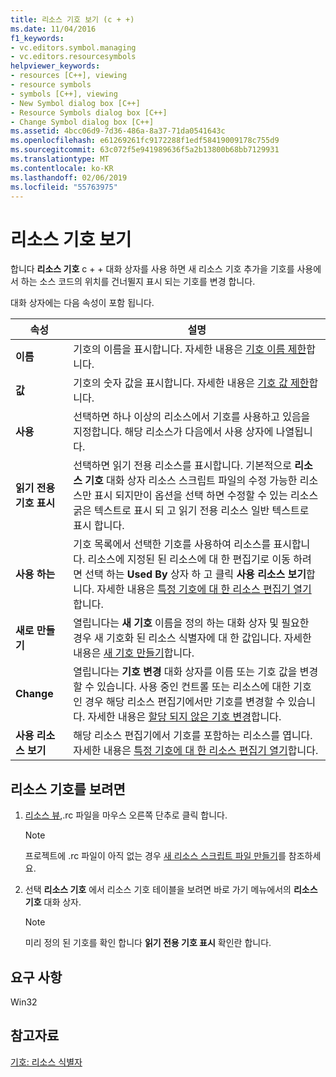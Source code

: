 ```yaml
---
title: 리소스 기호 보기 (c + +)
ms.date: 11/04/2016
f1_keywords:
- vc.editors.symbol.managing
- vc.editors.resourcesymbols
helpviewer_keywords:
- resources [C++], viewing
- resource symbols
- symbols [C++], viewing
- New Symbol dialog box [C++]
- Resource Symbols dialog box [C++]
- Change Symbol dialog box [C++]
ms.assetid: 4bcc06d9-7d36-486a-8a37-71da0541643c
ms.openlocfilehash: e61269261fc9172288f1edf58419009178c755d9
ms.sourcegitcommit: 63c072f5e941989636f5a2b13800b68bb7129931
ms.translationtype: MT
ms.contentlocale: ko-KR
ms.lasthandoff: 02/06/2019
ms.locfileid: "55763975"
---
```

# <a name="viewing-resource-symbols"></a>리소스 기호 보기

합니다 **리소스 기호** c + + 대화 상자를 사용 하면 새 리소스 기호 추가을 기호를 사용에서 하는 소스 코드의 위치를 건너뛸지 표시 되는 기호를 변경 합니다.

대화 상자에는 다음 속성이 포함 됩니다.

|속성|설명|
|---|---|
|**이름**|기호의 이름을 표시합니다. 자세한 내용은 [기호 이름 제한](../windows/symbol-name-restrictions.md)합니다.|
|**값**|기호의 숫자 값을 표시합니다. 자세한 내용은 [기호 값 제한](../windows/symbol-value-restrictions.md)합니다.|
|**사용**|선택하면 하나 이상의 리소스에서 기호를 사용하고 있음을 지정합니다. 해당 리소스가 다음에서 사용 상자에 나열됩니다.|
|**읽기 전용 기호 표시**|선택하면 읽기 전용 리소스를 표시합니다. 기본적으로 **리소스 기호** 대화 상자 리소스 스크립트 파일의 수정 가능한 리소스만 표시 되지만이 옵션을 선택 하면 수정할 수 있는 리소스 굵은 텍스트로 표시 되 고 읽기 전용 리소스 일반 텍스트로 표시 합니다.|
|**사용 하는**|기호 목록에서 선택한 기호를 사용하여 리소스를 표시합니다. 리소스에 지정된 된 리소스에 대 한 편집기로 이동 하려면 선택 하는 **Used By** 상자 하 고 클릭 **사용 리소스 보기**합니다. 자세한 내용은 [특정 기호에 대 한 리소스 편집기 열기](../windows/opening-the-resource-editor-for-a-given-symbol.md)합니다.|
|**새로 만들기**|열립니다는 **새 기호** 이름을 정의 하는 대화 상자 및 필요한 경우 새 기호화 된 리소스 식별자에 대 한 값입니다. 자세한 내용은 [새 기호 만들기](../windows/creating-new-symbols.md)합니다.|
|**Change**|열립니다는 **기호 변경** 대화 상자를 이름 또는 기호 값을 변경할 수 있습니다. 사용 중인 컨트롤 또는 리소스에 대한 기호인 경우 해당 리소스 편집기에서만 기호를 변경할 수 있습니다. 자세한 내용은 [할당 되지 않은 기호 변경](../windows/changing-unassigned-symbols.md)합니다.|
|**사용 리소스 보기**|해당 리소스 편집기에서 기호를 포함하는 리소스를 엽니다. 자세한 내용은 [특정 기호에 대 한 리소스 편집기 열기](../windows/opening-the-resource-editor-for-a-given-symbol.md)합니다.|

## <a name="to-view-resource-symbols"></a>리소스 기호를 보려면

1. [리소스 뷰](../windows/resource-view-window.md),.rc 파일을 마우스 오른쪽 단추로 클릭 합니다.

   > [!NOTE]
   > 프로젝트에 .rc 파일이 아직 없는 경우 [새 리소스 스크립트 파일 만들기](../windows/how-to-create-a-resource-script-file.md)를 참조하세요.

1. 선택 **리소스 기호** 에서 리소스 기호 테이블을 보려면 바로 가기 메뉴에서의 **리소스 기호** 대화 상자.

   > [!NOTE]
   > 미리 정의 된 기호를 확인 합니다 **읽기 전용 기호 표시** 확인란 합니다.

## <a name="requirements"></a>요구 사항

Win32

## <a name="see-also"></a>참고자료

[기호: 리소스 식별자](../windows/symbols-resource-identifiers.md)